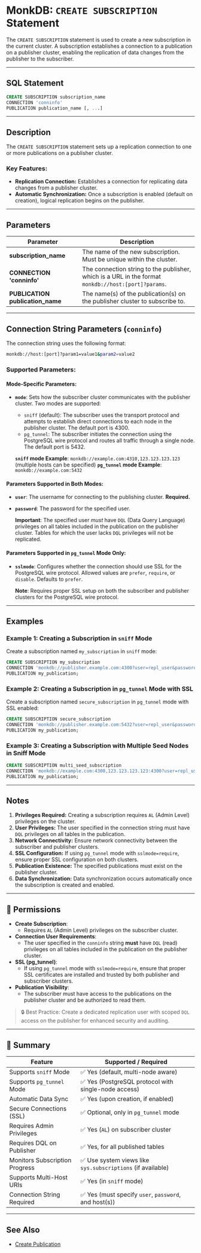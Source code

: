 # MonkDB: `CREATE SUBSCRIPTION` Statement

The `CREATE SUBSCRIPTION` statement is used to create a new subscription in the current cluster. A subscription establishes a connection to a publication on a publisher cluster, enabling the replication of data changes from the publisher to the subscriber.

---

## SQL Statement

```sql
CREATE SUBSCRIPTION subscription_name
CONNECTION 'conninfo'
PUBLICATION publication_name [, ...]
```

---

## Description

The `CREATE SUBSCRIPTION` statement sets up a replication connection to one or more publications on a publisher cluster. 

### Key Features:
- **Replication Connection:** Establishes a connection for replicating data changes from a publisher cluster.
- **Automatic Synchronization:** Once a subscription is enabled (default on creation), logical replication begins on the publisher.

---

## Parameters

| Parameter          | Description                                                                                                                                           |
|--------------------|-------------------------------------------------------------------------------------------------------------------------------------------------------|
| **subscription_name** | The name of the new subscription. Must be unique within the cluster.                                                                                |
| **CONNECTION 'conninfo'** | The connection string to the publisher, which is a URL in the format `monkdb://host:[port]?params`.                                                                |
| **PUBLICATION publication_name** | The name(s) of the publication(s) on the publisher cluster to subscribe to. |

---

## Connection String Parameters (`conninfo`)

The connection string uses the following format:

```bash
monkdb://host:[port]?param1=value1&param2=value2
```


### Supported Parameters:

#### Mode-Specific Parameters:

- **`mode`**: Sets how the subscriber cluster communicates with the publisher cluster. Two modes are supported:
    - `sniff` (default): The subscriber uses the transport protocol and attempts to establish direct connections to each node in the publisher cluster. The default port is 4300.
    - `pg_tunnel`: The subscriber initiates the connection using the PostgreSQL wire protocol and routes all traffic through a single node. The default port is 5432.

    **`sniff` mode Example**: `monkdb://example.com:4310,123.123.123.123` (multiple hosts can be specified)
    **`pg_tunnel` mode Example**: `monkdb://example.com:5432`

#### Parameters Supported in Both Modes:

- **`user`**: The username for connecting to the publishing cluster. **Required.**
- **`password`**: The password for the specified user.

    **Important**: The specified user *must* have `DQL` (Data Query Language) privileges on all tables included in the publication on the publisher cluster. Tables for which the user lacks `DQL` privileges will not be replicated.

#### Parameters Supported in `pg_tunnel` Mode Only:

- **`sslmode`**: Configures whether the connection should use SSL for the PostgreSQL wire protocol. Allowed values are `prefer`, `require`, or `disable`. Defaults to `prefer`.

    **Note**: Requires proper SSL setup on both the subscriber and publisher clusters for the PostgreSQL wire protocol.

---

## Examples

### Example 1: Creating a Subscription in `sniff` Mode
Create a subscription named `my_subscription` in `sniff` mode:

```sql
CREATE SUBSCRIPTION my_subscription
CONNECTION 'monkdb://publisher.example.com:4300?user=repl_user&password=secret_password'
PUBLICATION my_publication;
```


### Example 2: Creating a Subscription in `pg_tunnel` Mode with SSL
Create a subscription named `secure_subscription` in `pg_tunnel` mode with SSL enabled:

```sql
CREATE SUBSCRIPTION secure_subscription
CONNECTION 'monkdb://publisher.example.com:5432?user=repl_user&password=secret_password&sslmode=require'
PUBLICATION my_publication;
```

### Example 3: Creating a Subscription with Multiple Seed Nodes in Sniff Mode

```sql
CREATE SUBSCRIPTION multi_seed_subscription
CONNECTION 'monkdb://example.com:4300,123.123.123.123:4300?user=repl_user&password=secret_password'
PUBLICATION my_publication;
```

---

## Notes

1. **Privileges Required:** Creating a subscription requires `AL` (Admin Level) privileges on the cluster.
2. **User Privileges:** The user specified in the connection string must have `DQL` privileges on all tables in the publication.
3. **Network Connectivity:** Ensure network connectivity between the subscriber and publisher clusters.
4. **SSL Configuration:** If using `pg_tunnel` mode with `sslmode=require`, ensure proper SSL configuration on both clusters.
5. **Publication Existence:** The specified publications must exist on the publisher cluster.
6. **Data Synchronization:** Data synchronization occurs automatically once the subscription is created and enabled.

---

## 🔐 Permissions

- **Create Subscription**:
  - Requires `AL` (Admin Level) privileges on the subscriber cluster.
- **Connection User Requirements**:
  - The user specified in the `conninfo` string **must** have `DQL` (read) privileges on all tables included in the publication on the publisher cluster.
- **SSL (pg_tunnel)**:
  - If using `pg_tunnel` mode with `sslmode=require`, ensure that proper SSL certificates are installed and trusted by both publisher and subscriber clusters.
- **Publication Visibility**:
  - The subscriber must have access to the publications on the publisher cluster and be authorized to read them.

> 🔒 Best Practice: Create a dedicated replication user with scoped `DQL` access on the publisher for enhanced security and auditing.

---

## 🏁 Summary

| Feature                          | Supported / Required                                               |
|----------------------------------|--------------------------------------------------------------------|
| Supports `sniff` Mode            | ✅ Yes (default, multi-node aware)                                |
| Supports `pg_tunnel` Mode        | ✅ Yes (PostgreSQL protocol with single-node access)              |
| Automatic Data Sync              | ✅ Yes (upon creation, if enabled)                                |
| Secure Connections (SSL)         | ✅ Optional, only in `pg_tunnel` mode                             |
| Requires Admin Privileges        | ✅ Yes (`AL`) on subscriber cluster                               |
| Requires DQL on Publisher        | ✅ Yes, for all published tables                                  |
| Monitors Subscription Progress   | ✅ Use system views like `sys.subscriptions` (if available)       |
| Supports Multi-Host URIs         | ✅ Yes (in `sniff` mode)                                          |
| Connection String Required       | ✅ Yes (must specify `user`, `password`, and host(s))             |

---

## See Also

- [Create Publication](./29_CREATE_PUBLICATION.md)


